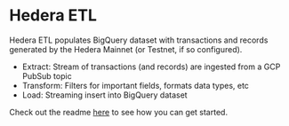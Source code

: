 # Hedera ETL

Hedera ETL populates BigQuery dataset with transactions and records generated by the Hedera Mainnet (or Testnet, if so configured).

* Extract: Stream of transactions (and records) are ingested from a GCP PubSub topic
* Transform: Filters for important fields, formats data types, etc
* Load: Streaming insert into BigQuery dataset

Check out the readme [here](https://github.com/blockchain-etl/hedera-etl) to see how you can get started.
